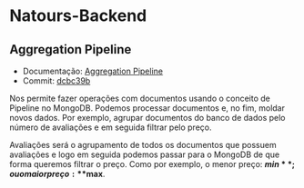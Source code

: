 # Natours-Backend

## Aggregation Pipeline

* Documentação: [Aggregation Pipeline](https://www.mongodb.com/docs/manual/core/aggregation-pipeline/#aggregation-pipeline)
* Commit: [dcbc39b](https://github.com/felipe-miranda-marreiros/Natours-Backend/commit/dcbc39b80e9596ebc7fa499885f7e86c77b59e5c)

Nos permite fazer operações com documentos usando o conceito de Pipeline no MongoDB. Podemos processar documentos e, no fim, moldar novos dados. Por exemplo, agrupar documentos do banco de dados pelo número de avaliações e em seguida filtrar pelo preço.

Avaliações será o agrupamento de todos os documentos que possuem avaliações e logo em seguida podemos passar para o MongoDB de que forma queremos filtrar o preço. Como por exemplo, o menor preço: **$min**; ou o maior preço: **$max**.

